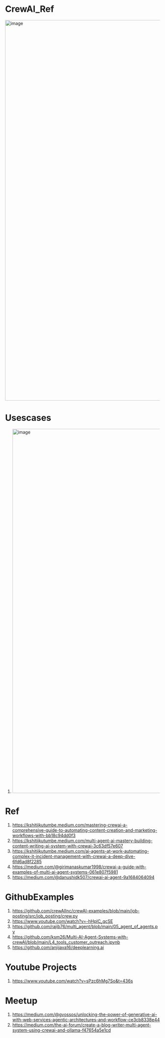 # CrewAI_Ref

<img width="1237" alt="image" src="https://github.com/user-attachments/assets/942658d1-7f00-4bfd-950d-8fd5a2210741">


# Usescases
1. <img width="1184" alt="image" src="https://github.com/user-attachments/assets/1de9f64e-e16d-48b0-b4ef-8418859e54bc">


 # Ref
1. https://kshitijkutumbe.medium.com/mastering-crewai-a-comprehensive-guide-to-automating-content-creation-and-marketing-workflows-with-bb18c94dd0f3
2. https://kshitijkutumbe.medium.com/multi-agent-ai-mastery-building-content-writing-ai-system-with-crewai-3c63df57e607
3. https://kshitijkutumbe.medium.com/ai-agents-at-work-automating-complex-it-incident-management-with-crewai-a-deep-dive-6fd6ad8f2285
4. https://medium.com/@girimanaskumar1998/crewai-a-guide-with-examples-of-multi-ai-agent-systems-061e807f5981
5. https://medium.com/@danushidk507/crewai-ai-agent-9a1684064094


# GithubExamples
1. https://github.com/crewAIInc/crewAI-examples/blob/main/job-posting/src/job_posting/crew.py
2. https://www.youtube.com/watch?v=-hHplC_gcSE
3. https://github.com/rajib76/multi_agent/blob/main/05_agent_of_agents.py
4. https://github.com/ksm26/Multi-AI-Agent-Systems-with-crewAI/blob/main/L4_tools_customer_outreach.ipynb
5. https://github.com/anjijava16/deeplearning.ai

# Youtube Projects
1. https://www.youtube.com/watch?v=sPzc6hMg7So&t=436s


# Meetup
1. https://medium.com/@gvossos/unlocking-the-power-of-generative-ai-with-web-services-agentic-architectures-and-workflow-ce3cb8338e44
2. https://medium.com/the-ai-forum/create-a-blog-writer-multi-agent-system-using-crewai-and-ollama-f47654a5e1cd

